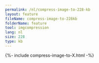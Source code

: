 ```yaml
---
permalink: /nl/compress-image-to-228-kb
layout: feature
fileName: compress-image-to-228kb
folderName: feature
tool: imgcompression
lang: nl
size: 228
type: kb
---
```


{%- include compress-image-to-X.html -%}
